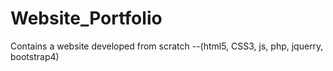 # Website_Portfolio
Contains a website developed from scratch --(html5, CSS3, js, php, jquerry, bootstrap4)
